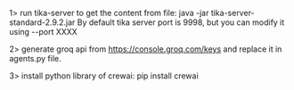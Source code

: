 1> run tika-server to get the content from file: java -jar tika-server-standard-2.9.2.jar
By default tika server port is 9998, but you can modify it using --port XXXX

2> generate groq api from https://console.groq.com/keys
and replace it in agents.py file.

3> install python library of crewai: pip install crewai